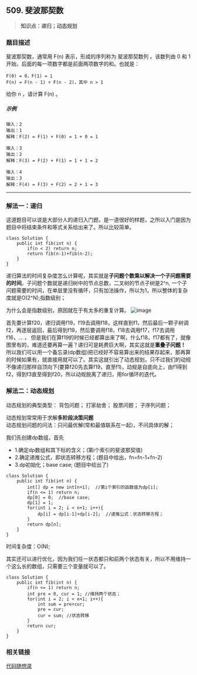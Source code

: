 ## 509. 斐波那契数
> **知识点：递归；动态规划**
### 题目描述

斐波那契数，通常用 F(n) 表示，形成的序列称为 斐波那契数列 。该数列由 0 和 1 开始，后面的每一项数字都是前面两项数字的和。也就是：
```
F(0) = 0，F(1) = 1
F(n) = F(n - 1) + F(n - 2)，其中 n > 1
```
给你 n ，请计算 F(n) 。

##### 示例

```
输入：2
输出：1
解释：F(2) = F(1) + F(0) = 1 + 0 = 1

输入：3
输出：2
解释：F(3) = F(2) + F(1) = 1 + 1 = 2

输入：4
输出：3
解释：F(4) = F(3) + F(2) = 2 + 1 = 3
```
---
### 解法一：递归

这道题目可以说是大部分人的递归入门题，是一道很好的样题，之所以入门是因为题目中将结束条件和等式关系给出来了。所以比较简单。

```
class Solution {
    public int fib(int n) {
        if(n < 2) return n;
        return fib(n-1)+fib(n-2);
    }
}
```
递归算法的时间复杂度怎么计算呢，其实就是**子问题个数乘以解决一个子问题需要的时间**。子问题个数就是递归树中的节点总数，二叉树的节点子树是2^n, 一个子问题需要的时间，在单层里没有循环，只有加法操作，所以为1，所以整体的复杂度就是O(2^N);指数级别；    

为什么会是指数级别，原因就在于有太多的重复计算。 
![image](https://note.youdao.com/yws/public/resource/c2696238880ebec346e78ee6ca5a8903/xmlnote/09EBCE80BE7740B2B9598EF373437A9E/15217)   

首先要计算f20，递归调用f19，f19去调用f18，这样直到f1，然后最后一颗子树调f2，再逐层返回，最后得到f19，然后要调用f18，f18去调用f17，f17去调用f16，... ， 但是我们在算f19的时候已经都算出来了啊，什么f18，f17都有了，就像图里有的，难道还要再算一遍？递归可是耗费巨大啊，其实这就是**重叠子问题！**       
所以我们可以用一个备忘录(dp数组)把已经好不容易算出来的结果存起来，那再算的时候如果有，就直接用就可以了。其实这就引出了动态规划，只不过我们的动规不像递归那样自顶向下(要算f20先去算f19，直至f1)，动规是自底向上，由f1得到f2，得到f3直至得到f20，所以动规脱离了递归，用for循环的迭代。

### 解法二：动态规划

动态规划的典型类型：
背包问题；
打家劫舍；
股票问题；
子序列问题；  

动态规划常常用于求解**多阶段决策问题**     
动态规划问题的问法：只问最优解(常和最值联系在一起)，不问具体的解；      

我们先创建dp数组，首先     
- 1.确定dp数组和其下标的含义；(第i个索引的斐波那契值)
- 2.确定递推公式，即状态转移方程；(题目中给出，fn=fn-1+fn-2) 
- 3.dp初始化；base case; (题目中给出了)

```
class Solution {
    public int fib(int n) {
        int[] dp = new int[n+1];  //第i个索引的函数值为dp[i];
        if(n <= 1) return n;
        dp[0] = 0;  //base case;
        dp[1] = 1;
        for(int i = 2; i < n+1; i++){
            dp[i] = dp[i-1]+dp[i-2];  //递推公式：状态转移方程；
        }
        return dp[n];
    }
}
```
时间复杂度：O(N);    

其实还可以进行优化，因为我们任一状态都只和前两个状态有关，所以不用维持一个这么长的数组，只需要三个变量就可以了。

```
class Solution {
    public int fib(int n) {
        if(n <= 1) return n;
        int pre = 0, cur = 1; //维持两个状态；
        for(int i = 2; i < n+1; i++){
            int sum = pre+cur;
            pre = cur;
            cur = sum; //状态转移
        }
        return cur;
    }
}
```

### 相关链接
[代码随想录](https://leetcode-cn.com/problems/fibonacci-number/solution/dai-ma-sui-xiang-lu-509-fei-bo-na-qi-shu-n389/)
